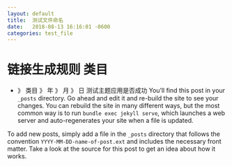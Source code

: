 ```yaml
---
layout: default
title:  测试文件命名
date:   2018-08-13 16:16:01 -0600
categories: test_file
---
```

# 链接生成规则 类目 
* 》 类目 》 年 》  月 》 日
测试主题应用是否成功
You’ll find this post in your `_posts` directory. Go ahead and edit it and re-build the site to see your changes. You can rebuild the site in many different ways, but the most common way is to run `bundle exec jekyll serve`, which launches a web server and auto-regenerates your site when a file is updated.

To add new posts, simply add a file in the `_posts` directory that follows the convention `YYYY-MM-DD-name-of-post.ext` and includes the necessary front matter. Take a look at the source for this post to get an idea about how it works.